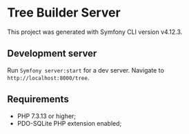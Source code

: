 # Tree Builder Server

This project was generated with Symfony CLI version v4.12.3.

## Development server

Run `Symfony server:start` for a dev server. Navigate to `http://localhost:8000/tree`.

## Requirements

  * PHP 7.3.13 or higher;
  * PDO-SQLite PHP extension enabled;
